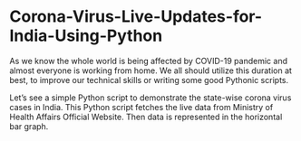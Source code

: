 # Corona-Virus-Live-Updates-for-India-Using-Python
As we know the whole world is being affected by COVID-19 pandemic and almost everyone is working from home. We all should utilize this duration at best, to improve our technical skills or writing some good Pythonic scripts.

Let’s see a simple Python script to demonstrate the state-wise corona virus cases in India. This Python script fetches the live data from Ministry of Health Affairs Official Website. Then data is represented in the horizontal bar graph.
